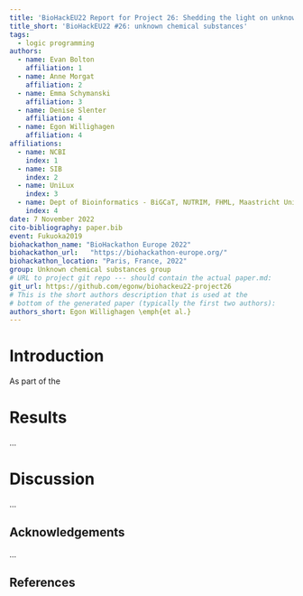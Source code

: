 ```yaml
---
title: 'BioHackEU22 Report for Project 26: Shedding the light on unknown chemical substances'
title_short: 'BioHackEU22 #26: unknown chemical substances'
tags:
  - logic programming
authors:
  - name: Evan Bolton
    affiliation: 1
  - name: Anne Morgat
    affiliation: 2
  - name: Emma Schymanski
    affiliation: 3
  - name: Denise Slenter
    affiliation: 4
  - name: Egon Willighagen
    affiliation: 4
affiliations:
  - name: NCBI
    index: 1
  - name: SIB
    index: 2
  - name: UniLux
    index: 3
  - name: Dept of Bioinformatics - BiGCaT, NUTRIM, FHML, Maastricht University, Maastricht, NL
    index: 4
date: 7 November 2022
cito-bibliography: paper.bib
event: Fukuoka2019
biohackathon_name: "BioHackathon Europe 2022"
biohackathon_url:   "https://biohackathon-europe.org/"
biohackathon_location: "Paris, France, 2022"
group: Unknown chemical substances group
# URL to project git repo --- should contain the actual paper.md:
git_url: https://github.com/egonw/biohackeu22-project26
# This is the short authors description that is used at the
# bottom of the generated paper (typically the first two authors):
authors_short: Egon Willighagen \emph{et al.}
---
```



# Introduction

As part of the 

# Results

...

# Discussion

...

## Acknowledgements

...

## References
